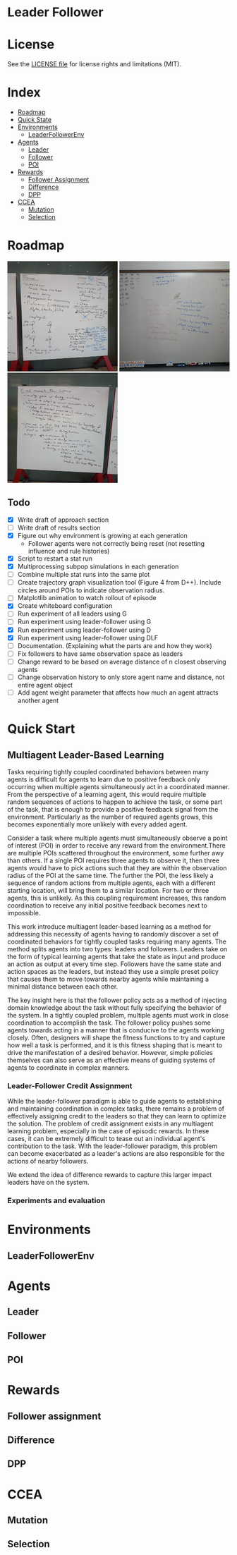 Leader Follower
=====

# License

See the [LICENSE file](LICENSE) for license rights and limitations (MIT).

# Index

- [Roadmap](#roadmap)
- [Quick State](#quick-start)
- [Environments](#environments)
  - [LeaderFollowerEnv](#leaderfollowerenv)
- [Agents](#agents)
  - [Leader](#leader)
  - [Follower](#follower)
  - [POI](#poi)
- [Rewards](#rewards)
  - [Follower Assignment](#follower-assignment)
  - [Difference](#difference)
  - [DPP](#dpp)
- [CCEA](#ccea)
  - [Mutation](#mutation)
  - [Selection](#selection)

# Roadmap

<img src="docs/simulator.jpg" alt="simulator" width="250" height="250">

<img src="docs/gap.jpg" alt="gap" width="250" height="250">

<img src="docs/ever_post_gecco.jpg" alt="Ever Post GECCO" width="250" height="250">

## Todo

- [x] Write draft of approach section
- [ ] Write draft of results section
- [x] Figure out why environment is growing at each generation
  - Follower agents were not correctly being reset (not resetting influence and rule histories)
- [x] Script to restart a stat run
- [x] Multiprocessing subpop simulations in each generation
- [ ] Combine multiple stat runs into the same plot
- [ ] Create trajectory graph visualization tool (Figure 4 from D++). Include circles around POIs to indicate observation radius.
- [ ] Matplotlib animation to watch rollout of episode
- [x] Create whiteboard configuration
- [ ] Run experiment of all leaders using G
- [ ] Run experiment using leader-follower using G
- [x] Run experiment using leader-follower using D
- [x] Run experiment using leader-follower using DLF
- [ ] Documentation. (Explaining what the parts are and how they work)
- [ ] Fix followers to have same observation space as leaders
- [ ] Change reward to be based on average distance of n closest observing agents
- [ ] Change observation history to only store agent name and distance, not entire agent object
- [ ] Add agent weight parameter that affects how much an agent attracts another agent

# Quick Start

## Multiagent Leader-Based Learning

Tasks requiring tightly coupled coordinated behaviors between many agents is difficult for agents to learn due to positive feedback only occurring when multiple agents simultaneously act in a coordinated manner. From the perspective of a learning agent, this would require multiple random sequences of actions to happen to achieve the task, or some part of the task, that is enough to provide a positive feedback signal from the environment. Particularly as the number of required agents grows, this becomes exponentially more unlikely with every added agent.

[//]: # (introduce the actual task)

Consider a task where multiple agents must simultaneously observe a point of interest (POI) in order to receive any reward from the environment.There are multiple POIs scattered throughout the environment, some further awy than others. If a single POI requires three agents to observe it, then three agents would have to pick actions such that they are within the observation radius of the POI at the same time. The further the POI, the less likely a sequence of random actions from multiple agents, each with a different starting location, will bring them to a similar location. For two or three agents, this is unlikely. As this coupling requirement increases, this random coordination to receive any initial positive feedback becomes next to impossible.

This work introduce multiagent leader-based learning as a method for addressing this necessity of agents having to randomly discover a set of coordinated behaviors for tightly coupled tasks requiring many agents. The method splits agents into two types: leaders and followers. Leaders take on the form of typical learning agents that take the state as input and produce an action as output at every time step. Followers have the same state and action spaces as the leaders, but instead they use a simple preset policy that causes them to move towards nearby agents while maintaining a minimal distance between each other.

The key insight here is that the follower policy acts as a method of injecting domain knowledge about the task without fully specifying the behavior of the system. In a tightly coupled problem, multiple agents must work in close coordination to accomplish the task. The follower policy pushes some agents towards acting in a manner that is conducive to the agents working closely. Often, designers will shape the fitness functions to try and capture how well a task is performed, and it is this fitness shaping that is meant to drive the manifestation of a desired behavior. However, simple policies themselves can also serve as an effective means of guiding systems of agents to coordinate in complex manners.

[//]: # (shape the behavior, not the reward)

### Leader-Follower Credit Assignment

While the leader-follower paradigm is able to guide agents to establishing and maintaining coordination in complex tasks, there remains a problem of effectively assigning credit to the leaders so that they can learn to optimize the solution. The problem of credit assignment exists in any multiagent learning problem, especially in the case of episodic rewards. In these cases, it can be extremely difficult to tease out an individual agent's contribution to the task. With the leader-follower paradigm, this problem can become exacerbated as a leader's actions are also responsible for the actions of nearby followers.

We extend the idea of difference rewards to capture this larger impact leaders have on the system.

### Experiments and evaluation

# Environments
## LeaderFollowerEnv
# Agents
## Leader
## Follower
## POI
# Rewards
## Follower assignment
## Difference
## DPP
# CCEA
## Mutation
## Selection
